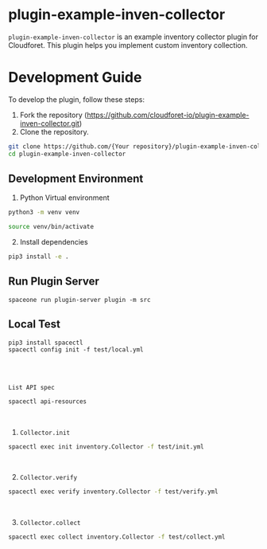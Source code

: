 # plugin-example-inven-collector

`plugin-example-inven-collector` is an example inventory collector plugin for Cloudforet. This plugin helps you implement custom inventory collection.

# Development Guide

To develop the plugin, follow these steps:

1. Fork the repository (https://github.com/cloudforet-io/plugin-example-inven-collector.git)
2. Clone the repository.

```bash
git clone https://github.com/{Your repository}/plugin-example-inven-collector.git
cd plugin-example-inven-collector
```

## Development Environment

1) Python Virtual environment
```bash
python3 -m venv venv
```
```bash
source venv/bin/activate
```

2) Install dependencies
```bash
pip3 install -e .
```

## Run Plugin Server

```
spaceone run plugin-server plugin -m src
```


## Local Test

```angular2html
pip3 install spacectl
spacectl config init -f test/local.yml
```
<br>
<br>

`List API spec`
```bash
spacectl api-resources
```

<br>

1) `Collector.init`
```bash
spacectl exec init inventory.Collector -f test/init.yml
```

<br>

2) `Collector.verify`
```bash
spacectl exec verify inventory.Collector -f test/verify.yml
```

<br>

3) `Collector.collect`
```bash
spacectl exec collect inventory.Collector -f test/collect.yml
```

